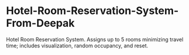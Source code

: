 # Hotel-Room-Reservation-System-From-Deepak
Hotel Room Reservation System. Assigns up to 5 rooms minimizing travel time; includes visualization, random occupancy, and reset.
